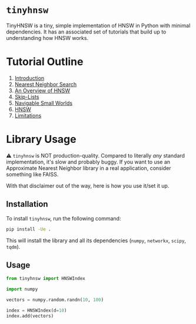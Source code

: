 # `tinyhnsw`

TinyHNSW is a tiny, simple implementation of HNSW in Python with minimal dependencies.
It has an associated set of tutorials that build up to understanding how HNSW works.

# Tutorial Outline

1. [Introduction](chapters/0_introduction.md)
2. [Nearest Neighbor Search](chapters/1_nearest_neighbor_search.md)
3. [An Overview of HNSW](chapters/2_hnsw_overview.md)
4. [Skip-Lists](chapters/3_skip_lists.md)
5. [Navigable Small Worlds](chapters/4_navigable_small_worlds.md)
6. [HNSW](chapters/5_hnsw.md)
7. [Limitations](chapters/6_limitations.md)

# Library Usage

⚠️ `tinyhnsw` is NOT production-quality.
Compared to literally *any* standard implementation, it's slow and probably buggy.
If you want to use an Approximate Nearest Neighbor library in a real application, consider something like FAISS.

With that disclaimer out of the way, here is how you use it/set it up.

## Installation

To install `tinyhnsw`, run the following command:

```sh
pip install -Ue .
```

This will install the library and all its dependencies (`numpy`, `networkx`, `scipy`, `tqdm`).

## Usage

```python
from tinyhnsw import HNSWIndex

import numpy

vectors = numpy.random.randn(10, 100)

index = HNSWIndex(d=10)
index.add(vectors)
```